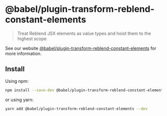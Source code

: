 # @babel/plugin-transform-reblend-constant-elements

> Treat Reblend JSX elements as value types and hoist them to the highest scope

See our website [@babel/plugin-transform-reblend-constant-elements](https://babeljs.io/docs/babel-plugin-transform-reblend-constant-elements) for more information.

## Install

Using npm:

```sh
npm install --save-dev @babel/plugin-transform-reblend-constant-elements
```

or using yarn:

```sh
yarn add @babel/plugin-transform-reblend-constant-elements --dev
```
